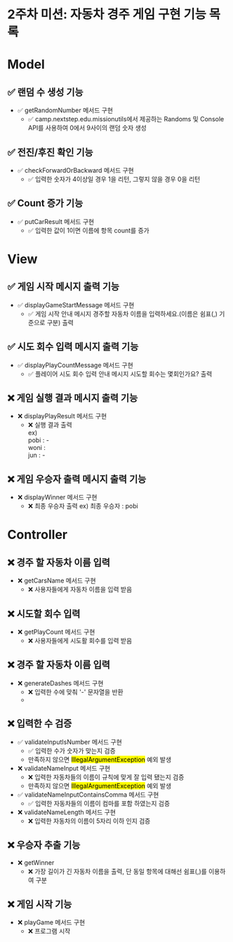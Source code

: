 # 2주차 미션: 자동차 경주 게임 구현 기능 목록

# Model

## ✅ 랜덤 수 생성 기능
- ✅ getRandomNumber 메서드 구현
  - ✅ camp.nextstep.edu.missionutils에서 제공하는 Randoms 및 Console API를 사용하여 0에서 9사이의 랜덤 숫자 생성

## ✅ 전진/후진 확인 기능
- ✅ checkForwardOrBackward 메서드 구현
  - ✅ 입력한 숫자가 4이상일 경우 1을 리턴, 그렇지 않을 경우 0을 리턴

## ✅ Count 증가 기능
- ✅ putCarResult 메서드 구현
  - ✅ 입력한 값이 1이면 이름에 항목 count를 증가

# View

## ✅ 게임 시작 메시지 출력 기능
- ✅ displayGameStartMessage  메서드 구현
  - ✅ 게임 시작 안내 메시지 <a>경주할 자동차 이름을 입력하세요.(이름은 쉼표(,) 기준으로 구분)</a> 출력

## ✅ 시도 회수 입력 메시지 출력 기능
- ✅ displayPlayCountMessage  메서드 구현
  - ✅ 플레이어 시도 회수 입력 안내 메시지 <a>시도할 회수는 몇회인가요?</a> 출력

## ❌ 게임 실행 결과 메시지 출력 기능
- ❌ displayPlayResult  메서드 구현
  - ❌ 실행 결과 출력 <br><a>ex)<br> pobi : - <br>woni :<br>jun : -</a>

## ❌ 게임 우승자 출력 메시지 출력 기능
- ❌ displayWinner  메서드 구현
  - ❌ 최종 우승자 출력 <a>ex) 최종 우승자 : pobi</a>

# Controller

## ❌ 경주 할 자동차 이름 입력
- ❌ getCarsName 메서드 구현
  - ❌ 사용자들에게 자동차 이름을 입력 받음

## ❌ 시도할 회수 입력
- ❌ getPlayCount 메서드 구현
  - ❌ 사용자들에게 시도활 회수를 입력 받음

## ❌ 경주 할 자동차 이름 입력
- ❌ generateDashes 메서드 구현
  - ❌ 입력한 수에 맞춰 '-' 문자열을 반환
  - 
## ❌ 입력한 수 검증
- ✅ validateInputIsNumber  메서드 구현
  - ✅ 입력한 수가 숫자가 맞는지 검증
  - 만족하지 않으면 <mark>IllegalArgumentException</mark> 예외 발생
- ❌ validateNameInput  메서드 구현
  - ❌ 입력한 자동차들의 이름이 규칙에 맞게 잘 입력 됐는지 검증
  - 만족하지 않으면 <mark>IllegalArgumentException</mark> 예외 발생
- ✅ validateNameInputContainsComma  메서드 구현
  - ✅ 입력한 자동차들의 이름이 컴마를 포함 하였는지 검증
- ❌ validateNameLength  메서드 구현
  - ❌ 입력한 자동차의 이름이 5자리 이하 인지 검증

## ❌ 우승자 추출 기능
- ❌ getWinner
  - ❌ 가장 길이가 긴 자동차 이름을 출력, 단 동일 항목에 대해선 쉼표(,)를 이용하여 구분

## ❌ 게임 시작 기능
- ❌ playGame 메서드 구현
  - ❌ 프로그램 시작
